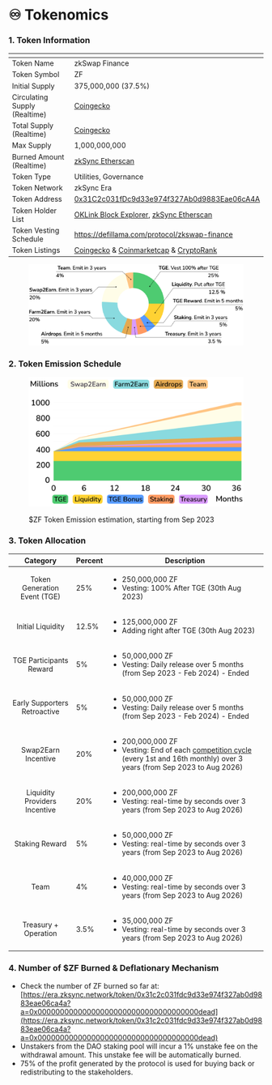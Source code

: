 # ♾️ Tokenomics

### 1. Token Information

<table><thead><tr><th width="301"></th><th></th></tr></thead><tbody><tr><td>Token Name</td><td>zkSwap Finance</td></tr><tr><td>Token Symbol</td><td>ZF</td></tr><tr><td>Initial Supply</td><td>375,000,000 (37.5%)</td></tr><tr><td>Circulating Supply (Realtime)</td><td><a href="https://www.coingecko.com/en/coins/zkswap-finance">Coingecko</a></td></tr><tr><td>Total Supply (Realtime)</td><td><a href="https://www.coingecko.com/en/coins/zkswap-finance">Coingecko</a></td></tr><tr><td>Max Supply</td><td>1,000,000,000</td></tr><tr><td>Burned Amount (Realtime)</td><td><a href="https://era.zksync.network/token/0x31c2c031fdc9d33e974f327ab0d9883eae06ca4a?a=0x000000000000000000000000000000000000dead">zkSync Etherscan</a></td></tr><tr><td>Token Type</td><td>Utilities, Governance</td></tr><tr><td>Token Network</td><td>zkSync Era</td></tr><tr><td>Token Address</td><td><a href="https://explorer.zksync.io/address/0x31C2c031fDc9d33e974f327Ab0d9883Eae06cA4A">0x31C2c031fDc9d33e974f327Ab0d9883Eae06cA4A</a></td></tr><tr><td>Token Holder List</td><td><a href="https://www.oklink.com/zksync/token/0x31c2c031fdc9d33e974f327ab0d9883eae06ca4a">OKLink Block Explorer</a>, <a href="https://era.zksync.network/token/0x31c2c031fdc9d33e974f327ab0d9883eae06ca4a#balances">zkSync Etherscan</a></td></tr><tr><td>Token Vesting Schedule</td><td><a href="https://defillama.com/protocol/zkswap-finance">https://defillama.com/protocol/zkswap-finance</a></td></tr><tr><td>Token Listings</td><td><a href="https://www.coingecko.com/en/coins/zkswap-finance">Coingecko</a> &#x26; <a href="https://coinmarketcap.com/currencies/zkswap-finance/">Coinmarketcap</a> &#x26; <a href="https://cryptorank.io/price/zkswap-finance">CryptoRank</a></td></tr></tbody></table>



<figure><img src="../.gitbook/assets/Tokenomics_-_Docs.png" alt=""><figcaption></figcaption></figure>

### 2. Token Emission Schedule

<figure><img src="../.gitbook/assets/Circulating supply.svg" alt="" width="563"><figcaption><p>$ZF Token Emission estimation, starting from Sep 2023</p></figcaption></figure>

### 3. Token Allocation

|            Category           | Percent | Description                                                                                                                                                                                           |
| :---------------------------: | ------- | ----------------------------------------------------------------------------------------------------------------------------------------------------------------------------------------------------- |
|  Token Generation Event (TGE) | 25%     | <ul><li>250,000,000 ZF</li><li>Vesting: 100% After TGE (30th Aug 2023)</li></ul>                                                                                                                      |
|       Initial Liquidity       | 12.5%   | <ul><li>125,000,000 ZF </li><li>Adding right after TGE (30th Aug 2023)</li></ul>                                                                                                                      |
|    TGE Participants Reward    | 5%      | <ul><li>50,000,000 ZF</li><li>Vesting: Daily release over 5 months (from Sep 2023 - Feb 2024) - Ended</li></ul>                                                                                       |
|  Early Supporters Retroactive | 5%      | <ul><li>50,000,000 ZF</li><li>Vesting: Daily release over 5 months (from Sep 2023 - Feb 2024) - Ended</li></ul>                                                                                       |
|      Swap2Earn Incentive      | 20%     | <ul><li>200,000,000 ZF</li><li>Vesting: End of each <a href="../highlights/swap2earn.md#cycle">competition cycle</a> (every 1st and 16th monthly) over 3 years  (from Sep 2023 to Aug 2026)</li></ul> |
| Liquidity Providers Incentive | 20%     | <ul><li>200,000,000 ZF</li><li>Vesting: real-time by seconds over 3 years (from Sep 2023 to Aug 2026)</li></ul>                                                                                       |
|         Staking Reward        | 5%      | <ul><li>50,000,000 ZF</li><li>Vesting: real-time by seconds over 3 years  (from Sep 2023 to Aug 2026)</li></ul>                                                                                       |
|              Team             | 4%      | <ul><li>40,000,000 ZF</li><li>Vesting: real-time by seconds over 3 years  (from Sep 2023 to Aug 2026)</li></ul>                                                                                       |
|      Treasury + Operation     | 3.5%    | <ul><li>35,000,000 ZF</li><li>Vesting: real-time by seconds over 3 years  (from Sep 2023 to Aug 2026)</li></ul>                                                                                       |

### **4. Number of $ZF Burned & Deflationary Mechanism**

* Check the number of ZF burned so far at: [https://era.zksync.network/token/0x31c2c031fdc9d33e974f327ab0d9883eae06ca4a?a=0x000000000000000000000000000000000000dead](https://era.zksync.network/token/0x31c2c031fdc9d33e974f327ab0d9883eae06ca4a?a=0x000000000000000000000000000000000000dead)
* Unstakers from the DAO staking pool will incur a 1% unstake fee on the withdrawal amount. This unstake fee will be automatically burned.
* 75% of the profit generated by the protocol is used for buying back or redistributing to the stakeholders.&#x20;

